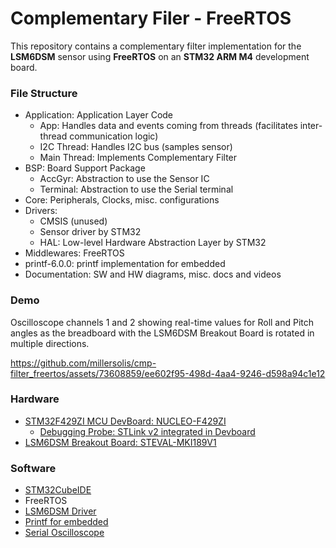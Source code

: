 Complementary Filer - FreeRTOS
==============
This repository contains a complementary filter implementation for the **LSM6DSM** sensor using **FreeRTOS** on an **STM32 ARM M4** development board.

### File Structure
* Application: Application Layer Code
  * App: Handles data and events coming from threads (facilitates inter-thread communication logic)
  * I2C Thread: Handles I2C bus (samples sensor)
  * Main Thread: Implements Complementary Filter
* BSP: Board Support Package
  * AccGyr: Abstraction to use the Sensor IC
  * Terminal: Abstraction to use the Serial terminal
* Core: Peripherals, Clocks, misc. configurations
* Drivers:
  * CMSIS (unused)
  * Sensor driver by STM32
  * HAL: Low-level Hardware Abstraction Layer by STM32
* Middlewares: FreeRTOS
* printf-6.0.0: printf implementation for embedded
* Documentation: SW and HW diagrams, misc. docs and videos

### Demo
Oscilloscope channels 1 and 2 showing real-time values for Roll and Pitch angles as the breadboard with the LSM6DSM Breakout Board is rotated in multiple directions.

https://github.com/millersolis/cmp-filter_freertos/assets/73608859/ee602f95-498d-4aa4-9246-d598a94c1e12

### Hardware
* [STM32F429ZI MCU DevBoard: NUCLEO-F429ZI](https://www.st.com/en/evaluation-tools/nucleo-f429zi.html)
  * [Debugging Probe: STLink v2 integrated in Devboard](https://www.st.com/en/development-tools/st-link-v2.html)
* [LSM6DSM Breakout Board: STEVAL-MKI189V1](https://www.st.com/en/evaluation-tools/steval-mki189v1.html)

### Software
* [STM32CubeIDE](https://www.st.com/en/development-tools/stm32cubeide.html)
* FreeRTOS
* [LSM6DSM Driver](https://github.com/STMicroelectronics/lsm6dsm-pid)
* [Printf for embedded](https://github.com/eyalroz/printf)
* [Serial Oscilloscope](https://x-io.co.uk/serial-oscilloscope/)
